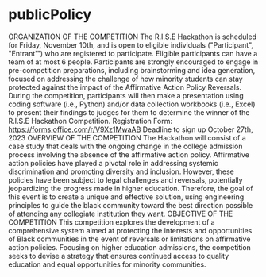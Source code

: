 # publicPolicy

ORGANIZATION OF THE COMPETITION
The R.I.S.E Hackathon is scheduled for Friday, November 10th, and is open to eligible individuals ("Participant", "Entrant'") who are registered to participate. Eligible participants can have a team of at most 6 people. Participants are strongly encouraged to engage in pre-competition preparations, including brainstorming and idea generation, focused on addressing the challenge of how minority students can stay protected against the impact of the Affirmative Action Policy Reversals. During the competition, participants will then make a presentation using coding software (i.e., Python) and/or data collection workbooks (i.e., Excel) to present their findings to judges for them to determine the winner of the R.I.S.E Hackathon Competition.
Registration Form: https://forms.office.com/r/V9Xz1MwaAB
Deadline to sign up October 27th, 2023
OVERVIEW OF THE COMPETITION
The Hackathon will consist of a case study that deals with the ongoing change in the college admission process involving the absence of the affirmative action policy. Affirmative action policies have played a pivotal role in addressing systemic discrimination and promoting diversity and inclusion. However, these policies have been subject to legal challenges and reversals, potentially jeopardizing the progress made in higher education. Therefore, the goal of this event is to create a unique and effective solution, using engineering principles to guide the black community toward the best direction possible of attending any collegiate institution they want.
OBJECTIVE OF THE COMPETITION
This competition explores the development of a comprehensive system aimed at protecting the interests and opportunities of Black communities in the event of reversals or limitations on affirmative action policies. Focusing on higher education admissions, the competition seeks to devise a strategy that ensures continued access to quality education and equal opportunities for minority communities.
